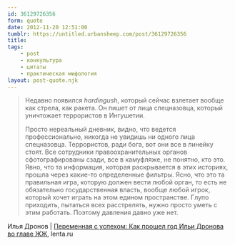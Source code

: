 ```yaml
---
id: 36129726356
form: quote
date: 2012-11-20 12:51:00
tumblr: https://untitled.urbansheep.com/post/36129726356
title: 
tags:
    - post
    - конкультура
    - цитаты
    - практическая мифология
layout: post-quote.njk
---
```


<blockquote>
<p>Недавно появился <em>hardingush</em>, который сейчас взлетает вообще как стрела, как ракета. Он пишет от лица спецназовца, который уничтожает террористов в Ингушетии.</p>

<p>Просто нереальный дневник, видно, что ведется профессионально, никогда не увидишь ни одного лица спецназовца. Террористов, ради бога, вот они все в линейку стоят. Все сотрудники правоохранительных органов сфотографированы сзади, все в камуфляже, не понятно, кто это. Явно, что та информация, которая раскрывается в этих историях, прошла через какие-то определенные фильтры. Ясно, что это та правильная игра, которую должен вести любой орган, то есть не обязательно государственная власть, вообще любой игрок, который хочет играть на этом едином пространстве. Глупо приходить, пытаться всех расстрелять, нужно просто уметь с этим работать. Поэтому давления давно уже нет.</p>
</blockquote>

Илья Дронов | <a href="http://www.lenta.ru/articles/2012/11/20/igrick/">Переменная с успехом: Как прошел год Ильи Дронова во главе ЖЖ</a>, lenta.ru
